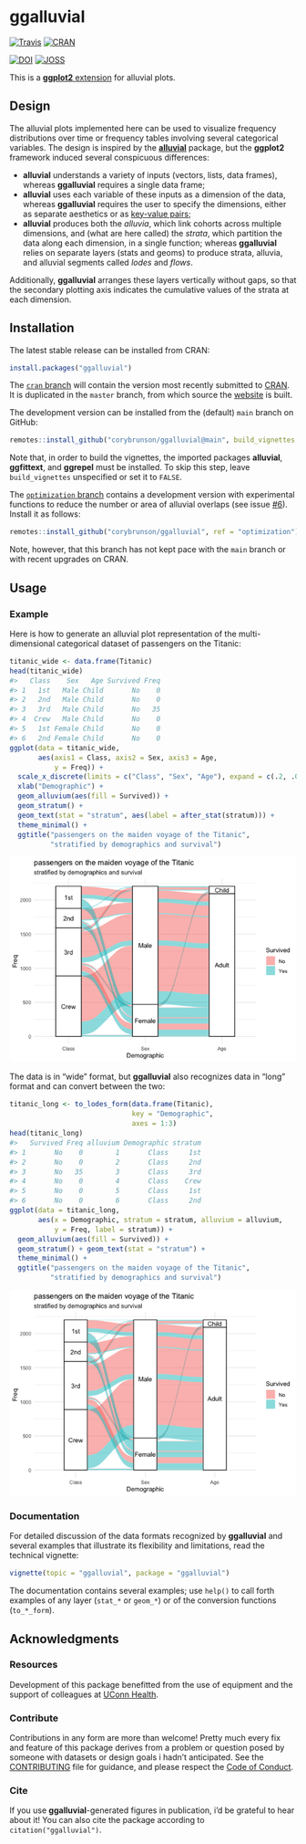 
<!-- README.md is generated from README.rmd. Please edit that file -->

# ggalluvial

[![Travis](https://travis-ci.org/corybrunson/ggalluvial.svg?branch=main)](https://travis-ci.org/corybrunson/ggalluvial)
[![CRAN](http://www.r-pkg.org/badges/version/ggalluvial)](https://cran.r-project.org/package=ggalluvial)

[![DOI](https://zenodo.org/badge/DOI/10.5281/zenodo.3836748.svg)](https://doi.org/10.5281/zenodo.3836748)
[![JOSS](https://joss.theoj.org/papers/10.21105/joss.02017/status.svg)](https://doi.org/10.21105/joss.02017)

This is a [**ggplot2** extension](https://exts.ggplot2.tidyverse.org/)
for alluvial plots.

## Design

The alluvial plots implemented here can be used to visualize frequency
distributions over time or frequency tables involving several
categorical variables. The design is inspired by the
[**alluvial**](https://github.com/mbojan/alluvial) package, but the
**ggplot2** framework induced several conspicuous differences:

  - **alluvial** understands a variety of inputs (vectors, lists, data
    frames), whereas **ggalluvial** requires a single data frame;
  - **alluvial** uses each variable of these inputs as a dimension of
    the data, whereas **ggalluvial** requires the user to specify the
    dimensions, either as separate aesthetics or as [key-value
    pairs](https://tidyr.tidyverse.org/);
  - **alluvial** produces both the *alluvia*, which link cohorts across
    multiple dimensions, and (what are here called) the *strata*, which
    partition the data along each dimension, in a single function;
    whereas **ggalluvial** relies on separate layers (stats and geoms)
    to produce strata, alluvia, and alluvial segments called *lodes* and
    *flows*.

Additionally, **ggalluvial** arranges these layers vertically without
gaps, so that the secondary plotting axis indicates the cumulative
values of the strata at each dimension.

## Installation

The latest stable release can be installed from CRAN:

``` r
install.packages("ggalluvial")
```

The [`cran` branch](https://github.com/corybrunson/ggalluvial/tree/cran)
will contain the version most recently submitted to
[CRAN](https://cran.r-project.org/package=ggalluvial). It is duplicated
in the `master` branch, from which source the
[website](https://corybrunson.github.io/ggalluvial/) is built.

The development version can be installed from the (default) `main`
branch on
GitHub:

``` r
remotes::install_github("corybrunson/ggalluvial@main", build_vignettes = TRUE)
```

Note that, in order to build the vignettes, the imported packages
**alluvial**, **ggfittext**, and **ggrepel** must be installed. To skip
this step, leave `build_vignettes` unspecified or set it to `FALSE`.

The [`optimization`
branch](https://github.com/corybrunson/ggalluvial/tree/optimization)
contains a development version with experimental functions to reduce the
number or area of alluvial overlaps (see issue
[\#6](https://github.com/corybrunson/ggalluvial/issues/6)). Install it
as follows:

``` r
remotes::install_github("corybrunson/ggalluvial", ref = "optimization")
```

Note, however, that this branch has not kept pace with the `main` branch
or with recent upgrades on CRAN.

## Usage

### Example

Here is how to generate an alluvial plot representation of the
multi-dimensional categorical dataset of passengers on the Titanic:

``` r
titanic_wide <- data.frame(Titanic)
head(titanic_wide)
#>   Class    Sex   Age Survived Freq
#> 1   1st   Male Child       No    0
#> 2   2nd   Male Child       No    0
#> 3   3rd   Male Child       No   35
#> 4  Crew   Male Child       No    0
#> 5   1st Female Child       No    0
#> 6   2nd Female Child       No    0
ggplot(data = titanic_wide,
       aes(axis1 = Class, axis2 = Sex, axis3 = Age,
           y = Freq)) +
  scale_x_discrete(limits = c("Class", "Sex", "Age"), expand = c(.2, .05)) +
  xlab("Demographic") +
  geom_alluvium(aes(fill = Survived)) +
  geom_stratum() +
  geom_text(stat = "stratum", aes(label = after_stat(stratum))) +
  theme_minimal() +
  ggtitle("passengers on the maiden voyage of the Titanic",
          "stratified by demographics and survival")
```

![](man/figures/README-unnamed-chunk-6-1.png)<!-- -->

The data is in “wide” format, but **ggalluvial** also recognizes data in
“long” format and can convert between the two:

``` r
titanic_long <- to_lodes_form(data.frame(Titanic),
                              key = "Demographic",
                              axes = 1:3)
head(titanic_long)
#>   Survived Freq alluvium Demographic stratum
#> 1       No    0        1       Class     1st
#> 2       No    0        2       Class     2nd
#> 3       No   35        3       Class     3rd
#> 4       No    0        4       Class    Crew
#> 5       No    0        5       Class     1st
#> 6       No    0        6       Class     2nd
ggplot(data = titanic_long,
       aes(x = Demographic, stratum = stratum, alluvium = alluvium,
           y = Freq, label = stratum)) +
  geom_alluvium(aes(fill = Survived)) +
  geom_stratum() + geom_text(stat = "stratum") +
  theme_minimal() +
  ggtitle("passengers on the maiden voyage of the Titanic",
          "stratified by demographics and survival")
```

![](man/figures/README-unnamed-chunk-7-1.png)<!-- -->

### Documentation

For detailed discussion of the data formats recognized by **ggalluvial**
and several examples that illustrate its flexibility and limitations,
read the technical vignette:

``` r
vignette(topic = "ggalluvial", package = "ggalluvial")
```

The documentation contains several examples; use `help()` to call forth
examples of any layer (`stat_*` or `geom_*`) or of the conversion
functions (`to_*_form`).

## Acknowledgments

### Resources

Development of this package benefitted from the use of equipment and the
support of colleagues at [UConn Health](https://health.uconn.edu/).

### Contribute

Contributions in any form are more than welcome\! Pretty much every fix
and feature of this package derives from a problem or question posed by
someone with datasets or design goals i hadn’t anticipated. See the
[CONTRIBUTING](https://github.com/corybrunson/ggalluvial/blob/main/CONTRIBUTING.md)
file for guidance, and please respect the [Code of
Conduct](https://github.com/corybrunson/ggalluvial/blob/main/CODE_OF_CONDUCT.md).

### Cite

If you use **ggalluvial**-generated figures in publication, i’d be
grateful to hear about it\! You can also cite the package according to
`citation("ggalluvial")`.
